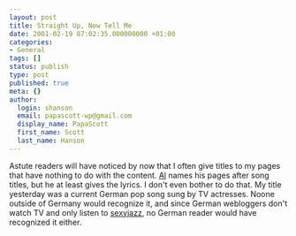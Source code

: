 ```yaml
---
layout: post
title: Straight Up, Now Tell Me
date: 2001-02-19 07:02:35.000000000 +01:00
categories:
- General
tags: []
status: publish
type: post
published: true
meta: {}
author:
  login: shanson
  email: papascott-wp@gmail.com
  display_name: PapaScott
  first_name: Scott
  last_name: Hanson
---
```

<p>Astute readers will have noticed by now that I often give titles to my pages that have nothing to do with the content. <a href="http://www.vfth.com">Al</a> names his pages after song titles, but he at least gives the lyrics. I don't even bother to do that. My title yesterday was a current German pop song sung by TV actresses. Noone outside of Germany would recognize it, and since German webloggers don't watch TV and only listen to <a href="http://www.sexyjazz.de">sexyjazz</a>, no German reader would have recognized it either.</p>
